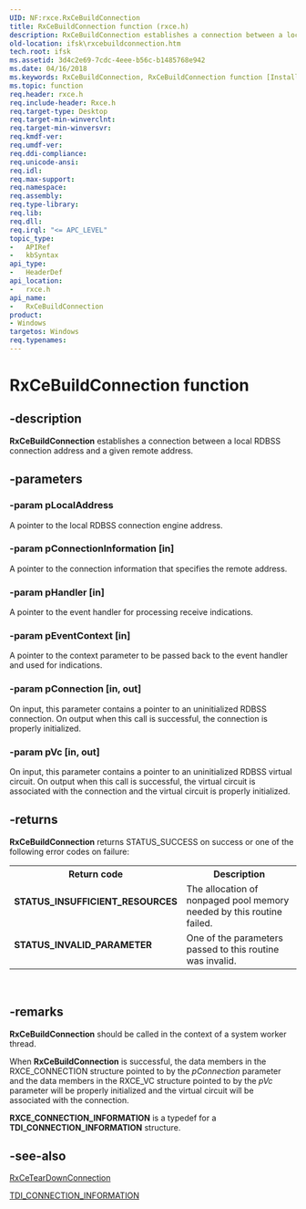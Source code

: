 ```yaml
---
UID: NF:rxce.RxCeBuildConnection
title: RxCeBuildConnection function (rxce.h)
description: RxCeBuildConnection establishes a connection between a local RDBSS connection address and a given remote address.
old-location: ifsk\rxcebuildconnection.htm
tech.root: ifsk
ms.assetid: 3d4c2e69-7cdc-4eee-b56c-b1485768e942
ms.date: 04/16/2018
ms.keywords: RxCeBuildConnection, RxCeBuildConnection function [Installable File System Drivers], ifsk.rxcebuildconnection, rxce/RxCeBuildConnection, rxref_cc87c9dd-c8e4-4283-96a8-bc2ec15be773.xml
ms.topic: function
req.header: rxce.h
req.include-header: Rxce.h
req.target-type: Desktop
req.target-min-winverclnt: 
req.target-min-winversvr: 
req.kmdf-ver: 
req.umdf-ver: 
req.ddi-compliance: 
req.unicode-ansi: 
req.idl: 
req.max-support: 
req.namespace: 
req.assembly: 
req.type-library: 
req.lib: 
req.dll: 
req.irql: "<= APC_LEVEL"
topic_type:
-	APIRef
-	kbSyntax
api_type:
-	HeaderDef
api_location:
-	rxce.h
api_name:
-	RxCeBuildConnection
product:
- Windows
targetos: Windows
req.typenames: 
---
```


# RxCeBuildConnection function


## -description


<b>RxCeBuildConnection</b> establishes a connection between a local RDBSS connection address and a given remote address. 


## -parameters




### -param pLocalAddress

<p>A pointer to the local RDBSS connection engine address.</p>


### -param pConnectionInformation [in]

A pointer to the connection information that specifies the remote address.


### -param pHandler [in]

A pointer to the event handler for processing receive indications.


### -param pEventContext [in]

A pointer to the context parameter to be passed back to the event handler and used for indications.


### -param pConnection [in, out]

On input, this parameter contains a pointer to an uninitialized RDBSS connection. On output when this call is successful, the connection is properly initialized.


### -param pVc [in, out]

On input, this parameter contains a pointer to an uninitialized RDBSS virtual circuit. On output when this call is successful, the virtual circuit is associated with the connection and the virtual circuit is properly initialized.


## -returns



<b>RxCeBuildConnection</b> returns STATUS_SUCCESS on success or one of the following error codes on failure: 

<table>
<tr>
<th>Return code</th>
<th>Description</th>
</tr>
<tr>
<td width="40%">
<dl>
<dt><b>STATUS_INSUFFICIENT_RESOURCES</b></dt>
</dl>
</td>
<td width="60%">
The allocation of nonpaged pool memory needed by this routine failed. 

</td>
</tr>
<tr>
<td width="40%">
<dl>
<dt><b>STATUS_INVALID_PARAMETER</b></dt>
</dl>
</td>
<td width="60%">
One of the parameters passed to this routine was invalid. 

</td>
</tr>
</table>
 




## -remarks



<b>RxCeBuildConnection</b> should be called in the context of a system worker thread.

When <b>RxCeBuildConnection</b> is successful, the data members in the RXCE_CONNECTION structure pointed to by the <i>pConnection</i> parameter and the data members in the RXCE_VC structure pointed to by the <i>pVc</i> parameter will be properly initialized and the virtual circuit will be associated with the connection.

<b>RXCE_CONNECTION_INFORMATION</b> is a typedef for a <b>TDI_CONNECTION_INFORMATION</b> structure. 




## -see-also




<a href="https://msdn.microsoft.com/library/windows/hardware/ff554321">RxCeTearDownConnection</a>



<a href="https://msdn.microsoft.com/library/windows/hardware/ff565085">TDI_CONNECTION_INFORMATION</a>
 

 

